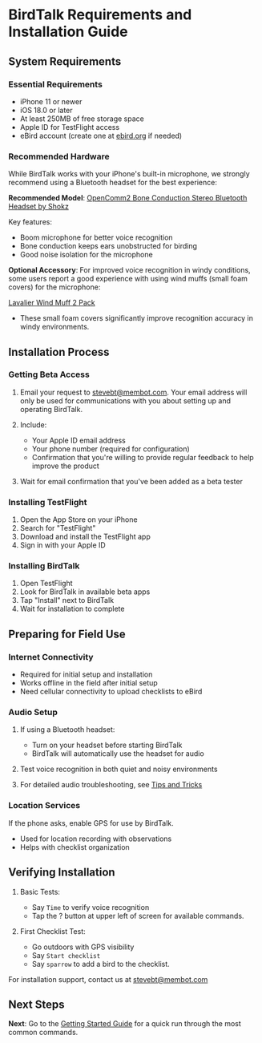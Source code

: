 # BirdTalk Requirements and Installation Guide

## System Requirements

### Essential Requirements

- iPhone 11 or newer
- iOS 18.0 or later
- At least 250MB of free storage space
- Apple ID for TestFlight access
- eBird account (create one at 
<a href="https://eBird.org" target="eBird">ebird.org</a> 
if needed)

### Recommended Hardware

While BirdTalk works with your iPhone's built-in microphone, we strongly recommend using a Bluetooth headset for the best experience:

**Recommended Model**: 
<a href="https://www.amazon.com/SHOKZ-OpenComm2-Conduction-Headphones-Bluetooth/dp/B0C88R9FHG" target="bonecondamazon">OpenComm2 Bone Conduction Stereo Bluetooth Headset by Shokz</a> 

Key features:

* Boom microphone for better voice recognition
* Bone conduction keeps ears unobstructed for birding
* Good noise isolation for the microphone

**Optional Accessory**: For improved voice recognition in windy conditions, some users report a good experience with using wind muffs (small foam covers) for the microphone:

<a href="https://www.amazon.com/dp/B08DJ38QZG" target="windmuffamazon">Lavalier Wind Muff 2 Pack</a> 
- These small foam covers significantly improve recognition accuracy in windy environments.

## Installation Process

### Getting Beta Access

1. Email your request to [stevebt@membot.com](mailto:stevebt@membot.com?subject=BirdTalk%20beta%20access).  Your email address will only be used for communications with you about setting up and operating BirdTalk.
2. Include:

    - Your Apple ID email address
    - Your phone number (required for configuration)
    - Confirmation that you're willing to provide regular feedback to help improve the product

3. Wait for email confirmation that you've been added as a beta tester

### Installing TestFlight

1. Open the App Store on your iPhone
2. Search for "TestFlight"
3. Download and install the TestFlight app
4. Sign in with your Apple ID

### Installing BirdTalk

1. Open TestFlight
2. Look for BirdTalk in available beta apps
3. Tap "Install" next to BirdTalk
4. Wait for installation to complete

## Preparing for Field Use

### Internet Connectivity

- Required for initial setup and installation
- Works offline in the field after initial setup
- Need cellular connectivity to upload checklists to eBird

### Audio Setup

1. If using a Bluetooth headset:

    - Turn on your headset before starting BirdTalk
    - BirdTalk will automatically use the headset for audio

2. Test voice recognition in both quiet and noisy environments
3. For detailed audio troubleshooting, see [Tips and Tricks](../tips-and-tricks.md#audio-equipment-tips)

### Location Services

If the phone asks, enable GPS for use by BirdTalk.

- Used for location recording with observations
- Helps with checklist organization

## Verifying Installation

1. Basic Tests:

    - Say `Time` to verify voice recognition
    - Tap the ? button at upper left of screen for available commands.

2. First Checklist Test:

    - Go outdoors with GPS visibility
    - Say `Start checklist`
    - Say `sparrow` to add a bird to the checklist.

For installation support, contact us at [stevebt@membot.com](mailto:stevebt@membot.com?subject=BirdTalk%20installation)

## Next Steps

**Next**: Go to the [Getting Started Guide](../getting-started.md) for a quick run through the most common commands.
